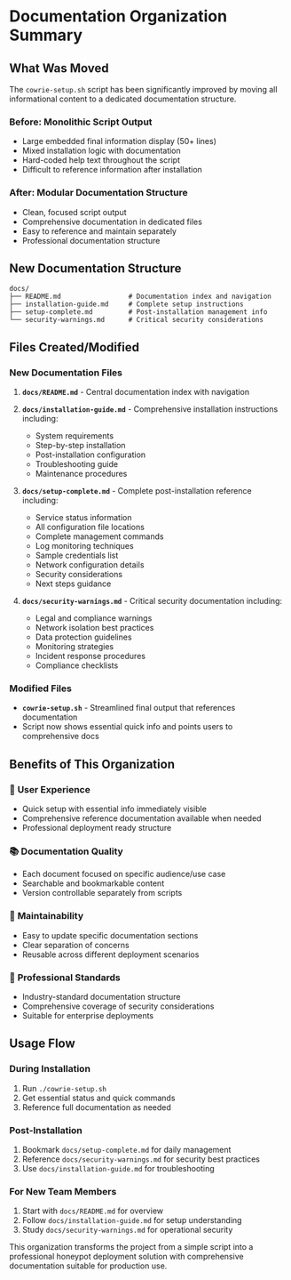 # Documentation Organization Summary

## What Was Moved

The `cowrie-setup.sh` script has been significantly improved by moving all informational content to a dedicated documentation structure.

### Before: Monolithic Script Output

- Large embedded final information display (50+ lines)
- Mixed installation logic with documentation
- Hard-coded help text throughout the script
- Difficult to reference information after installation

### After: Modular Documentation Structure

- Clean, focused script output
- Comprehensive documentation in dedicated files
- Easy to reference and maintain separately
- Professional documentation structure

## New Documentation Structure

```plaintext
docs/
├── README.md                 # Documentation index and navigation
├── installation-guide.md     # Complete setup instructions
├── setup-complete.md         # Post-installation management info
└── security-warnings.md      # Critical security considerations
```

## Files Created/Modified

### New Documentation Files

1. **`docs/README.md`** - Central documentation index with navigation
2. **`docs/installation-guide.md`** - Comprehensive installation instructions including:
   - System requirements
   - Step-by-step installation
   - Post-installation configuration
   - Troubleshooting guide
   - Maintenance procedures

3. **`docs/setup-complete.md`** - Complete post-installation reference including:
   - Service status information
   - All configuration file locations
   - Complete management commands
   - Log monitoring techniques
   - Sample credentials list
   - Network configuration details
   - Security considerations
   - Next steps guidance

4. **`docs/security-warnings.md`** - Critical security documentation including:
   - Legal and compliance warnings
   - Network isolation best practices
   - Data protection guidelines
   - Monitoring strategies
   - Incident response procedures
   - Compliance checklists

### Modified Files

- **`cowrie-setup.sh`** - Streamlined final output that references documentation
- Script now shows essential quick info and points users to comprehensive docs

## Benefits of This Organization

### 🎯 **User Experience**

- Quick setup with essential info immediately visible
- Comprehensive reference documentation available when needed
- Professional deployment ready structure

### 📚 **Documentation Quality**  

- Each document focused on specific audience/use case
- Searchable and bookmarkable content
- Version controllable separately from scripts

### 🔧 **Maintainability**

- Easy to update specific documentation sections
- Clear separation of concerns
- Reusable across different deployment scenarios

### 📖 **Professional Standards**

- Industry-standard documentation structure
- Comprehensive coverage of security considerations
- Suitable for enterprise deployments

## Usage Flow

### During Installation

1. Run `./cowrie-setup.sh`
2. Get essential status and quick commands
3. Reference full documentation as needed

### Post-Installation

1. Bookmark `docs/setup-complete.md` for daily management
2. Reference `docs/security-warnings.md` for security best practices
3. Use `docs/installation-guide.md` for troubleshooting

### For New Team Members

1. Start with `docs/README.md` for overview
2. Follow `docs/installation-guide.md` for setup understanding
3. Study `docs/security-warnings.md` for operational security

This organization transforms the project from a simple script into a professional honeypot deployment solution with comprehensive documentation suitable for production use.
